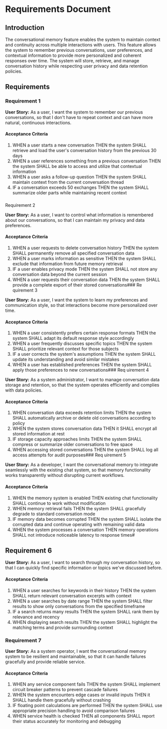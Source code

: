 # Requirements Document

## Introduction

The conversational memory feature enables the system to maintain context and continuity across multiple interactions with users. This feature allows the system to remember previous conversations, user preferences, and contextual information to provide more personalized and coherent responses over time. The system will store, retrieve, and manage conversation history while respecting user privacy and data retention policies.

## Requirements

### Requirement 1

**User Story:** As a user, I want the system to remember our previous conversations, so that I don't have to repeat context and can have more natural, continuous interactions.

#### Acceptance Criteria

1. WHEN a user starts a new conversation THEN the system SHALL retrieve and load the user's conversation history from the previous 30 days
2. WHEN a user references something from a previous conversation THEN the system SHALL be able to access and utilize that contextual information
3. WHEN a user asks a follow-up question THEN the system SHALL maintain context from the current conversation thread
4. IF a conversation exceeds 50 exchanges THEN the system SHALL summarize older parts while maintaining recent context
###
 Requirement 2

**User Story:** As a user, I want to control what information is remembered about our conversations, so that I can maintain my privacy and data preferences.

#### Acceptance Criteria

1. WHEN a user requests to delete conversation history THEN the system SHALL permanently remove all specified conversation data
2. WHEN a user marks information as sensitive THEN the system SHALL exclude that information from future memory retrieval
3. IF a user enables privacy mode THEN the system SHALL not store any conversation data beyond the current session
4. WHEN a user requests their conversation data THEN the system SHALL provide a complete export of their stored conversations### Re
quirement 3

**User Story:** As a user, I want the system to learn my preferences and communication style, so that interactions become more personalized over time.

#### Acceptance Criteria

1. WHEN a user consistently prefers certain response formats THEN the system SHALL adapt its default response style accordingly
2. WHEN a user frequently discusses specific topics THEN the system SHALL prioritize relevant context for those subjects
3. IF a user corrects the system's assumptions THEN the system SHALL update its understanding and avoid similar mistakes
4. WHEN a user has established preferences THEN the system SHALL apply those preferences to new conversations### Req
uirement 4

**User Story:** As a system administrator, I want to manage conversation data storage and retention, so that the system operates efficiently and complies with data policies.

#### Acceptance Criteria

1. WHEN conversation data exceeds retention limits THEN the system SHALL automatically archive or delete old conversations according to policy
2. WHEN the system stores conversation data THEN it SHALL encrypt all stored information at rest
3. IF storage capacity approaches limits THEN the system SHALL compress or summarize older conversations to free space
4. WHEN accessing stored conversations THEN the system SHALL log all access attempts for audit purposes### Req
uirement 5

**User Story:** As a developer, I want the conversational memory to integrate seamlessly with the existing chat system, so that memory functionality works transparently without disrupting current workflows.

#### Acceptance Criteria

1. WHEN the memory system is enabled THEN existing chat functionality SHALL continue to work without modification
2. WHEN memory retrieval fails THEN the system SHALL gracefully degrade to standard conversation mode
3. IF memory data becomes corrupted THEN the system SHALL isolate the corrupted data and continue operating with remaining valid data
4. WHEN the system processes a conversation THEN memory operations SHALL not introduce noticeable latency to response times#
## Requirement 6

**User Story:** As a user, I want to search through my conversation history, so that I can quickly find specific information or topics we've discussed before.

#### Acceptance Criteria

1. WHEN a user searches for keywords in their history THEN the system SHALL return relevant conversation excerpts with context
2. WHEN a user searches by date range THEN the system SHALL filter results to show only conversations from the specified timeframe
3. IF a search returns many results THEN the system SHALL rank them by relevance and recency
4. WHEN displaying search results THEN the system SHALL highlight the matching terms and provide surrounding context

### Requirement 7

**User Story:** As a system operator, I want the conversational memory system to be resilient and maintainable, so that it can handle failures gracefully and provide reliable service.

#### Acceptance Criteria

1. WHEN any service component fails THEN the system SHALL implement circuit breaker patterns to prevent cascade failures
2. WHEN the system encounters edge cases or invalid inputs THEN it SHALL handle them gracefully without crashing
3. IF floating point calculations are performed THEN the system SHALL use appropriate precision handling to avoid comparison failures
4. WHEN service health is checked THEN all components SHALL report their status accurately for monitoring and debugging